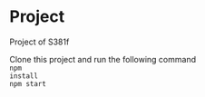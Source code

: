 # Project
Project of S381f

Clone this project and run the following command
<br/>
<code>npm install</code>
<br/>
<code>npm start</code>
